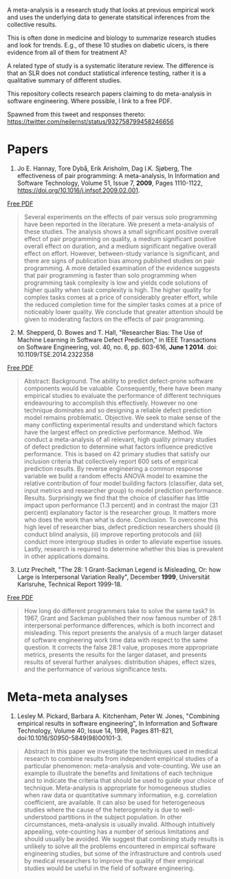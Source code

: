A meta-analysis is a research study that looks at previous empirical work and uses the underlying data to generate statsitical inferences from the collective results.

This is often done in medicine and biology to summarize research studies and look for trends. E.g., of these 10 studies on diabetic ulcers, is there evidence from all of them for treatment A?

A related type of study is a systematic literature review. The difference is that an SLR does not conduct statistical inference testing, rather it is a qualitative summary of different studies.

This repository collects research papers claiming to do meta-analysis in software engineering. Where possible, I link to a free PDF. 

Spawned from this tweet and responses thereto: https://twitter.com/neilernst/status/932758799458246656

# Papers
1. Jo E. Hannay, Tore Dybå, Erik Arisholm, Dag I.K. Sjøberg, The effectiveness of pair programming: A meta-analysis, In Information and Software Technology, Volume 51, Issue 7,  **2009**, Pages 1110-1122, https://doi.org/10.1016/j.infsof.2009.02.001. 

[Free PDF](http://ai2-s2-pdfs.s3.amazonaws.com/f6b9/0bdffbf1b00bdc3e24b8cd679df1009c5bec.pdf)

> Several experiments on the effects of pair versus solo programming have been reported in the literature. We present a meta-analysis of these studies. The analysis shows a small significant positive overall effect of pair programming on quality, a medium significant positive overall effect on duration, and a medium significant negative overall effect on effort. However, between-study variance is significant, and there are signs of publication bias among published studies on pair programming. A more detailed examination of the evidence suggests that pair programming is faster than solo programming when programming task complexity is low and yields code solutions of higher quality when task complexity is high. The higher quality for complex tasks comes at a price of considerably greater effort, while the reduced completion time for the simpler tasks comes at a price of noticeably lower quality. We conclude that greater attention should be given to moderating factors on the effects of pair programming.

2. M. Shepperd, D. Bowes and T. Hall, "Researcher Bias: The Use of Machine Learning in Software Defect Prediction," in IEEE Transactions on Software Engineering, vol. 40, no. 6, pp. 603-616, **June 1 2014**. doi: 10.1109/TSE.2014.2322358

[Free PDF](http://bura.brunel.ac.uk/bitstream/2438/8784/2/Fulltext.pdf)

> Abstract: Background. The ability to predict defect-prone software components would be valuable. Consequently, there have been many empirical studies to evaluate the performance of different techniques endeavouring to accomplish this effectively. However no one technique dominates and so designing a reliable defect prediction model remains problematic. Objective. We seek to make sense of the many conflicting experimental results and understand which factors have the largest effect on predictive performance. Method. We conduct a meta-analysis of all relevant, high quality primary studies of defect prediction to determine what factors influence predictive performance. This is based on 42 primary studies that satisfy our inclusion criteria that collectively report 600 sets of empirical prediction results. By reverse engineering a common response variable we build a random effects ANOVA model to examine the relative contribution of four model building factors (classifier, data set, input metrics and researcher group) to model prediction performance. Results. Surprisingly we find that the choice of classifier has little impact upon performance (1.3 percent) and in contrast the major (31 percent) explanatory factor is the researcher group. It matters more who does the work than what is done. Conclusion. To overcome this high level of researcher bias, defect prediction researchers should (i) conduct blind analysis, (ii) improve reporting protocols and (iii) conduct more intergroup studies in order to alleviate expertise issues. Lastly, research is required to determine whether this bias is prevalent in other applications domains.

3. Lutz Prechelt, "The 28: 1 Grant-Sackman Legend is Misleading, Or: how Large is Interpersonal Variation Really", December **1999**, Universität Karlsruhe, Technical Report 1999-18. 

[Free PDF](http://page.mi.fu-berlin.de/prechelt/Biblio/varianceTR.pdf)

> How long do different programmers take to solve the same task? In 1967, Grant and Sackman published their now famous number of 28:1 interpersonal performance differences, which is both incorrect and misleading.
This report presents the analysis of a much larger dataset of software engineering work time data with respect to the same question. It corrects the false 28:1 value, proposes more appropriate metrics, presents the results for the larger dataset, and presents results of several further analyses: distribution shapes, effect sizes, and the performance of various significance tests.

# Meta-meta analyses

1. Lesley M. Pickard, Barbara A. Kitchenham, Peter W. Jones, "Combining empirical results in software engineering", In Information and Software Technology, Volume 40, Issue 14, 1998, Pages 811-821, doi:10.1016/S0950-5849(98)00101-3.

> Abstract
In this paper we investigate the techniques used in medical research to combine results from independent empirical studies of a particular phenomenon: meta-analysis and vote-counting. We use an example to illustrate the benefits and limitations of each technique and to indicate the criteria that should be used to guide your choice of technique. Meta-analysis is appropriate for homogeneous studies when raw data or quantitative summary information, e.g. correlation coefficient, are available. It can also be used for heterogeneous studies where the cause of the heterogeneity is due to well-understood partitions in the subject population. In other circumstances, meta-analysis is usually invalid. Although intuitively appealing, vote-counting has a number of serious limitations and should usually be avoided. We suggest that combining study results is unlikely to solve all the problems encountered in empirical software engineering studies, but some of the infrastructure and controls used by medical researchers to improve the quality of their empirical studies would be useful in the field of software engineering.
